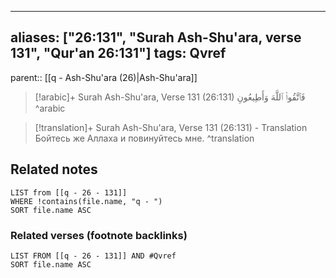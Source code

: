 
---
aliases: ["26:131", "Surah Ash-Shu'ara, verse 131", "Qur'an 26:131"]
tags: Qvref
---

parent:: [[q - Ash-Shu'ara (26)|Ash-Shu'ara]]

> [!arabic]+ Surah Ash-Shu'ara, Verse 131 (26:131)
> <span class="quran-arabic">فَٱتَّقُوا۟ ٱللَّهَ وَأَطِيعُونِ</span>
^arabic

> [!translation]+ Surah Ash-Shu'ara, Verse 131 (26:131) - Translation
> Бойтесь же Аллаха и повинуйтесь мне.
^translation



## Related notes
```dataview
LIST from [[q - 26 - 131]]
WHERE !contains(file.name, "q - ")
SORT file.name ASC
```

### Related verses (footnote backlinks)
```dataview
LIST FROM [[q - 26 - 131]] AND #Qvref
SORT file.name ASC
```

